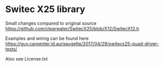 Switec X25 library
==================
Small changes compared to original source https://github.com/clearwater/SwitecX25/blob/X12/SwitecX12.h

Examples and wiring can be found here https://guy.carpenter.id.au/gaugette/2017/04/29/switecx25-quad-driver-tests/

Also see License.txt